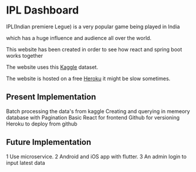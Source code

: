 # IPL Dashboard

IPL(Indian premiere Legue) is a very popular game being played in India

which has a huge influence and audience all over the world.

This website has been created in order to see how react and spring boot works together 

The website uses this [Kaggle](https://www.kaggle.com/patrickb1912/ipl-complete-dataset-20082020) dataset.

The website is hosted on a free [Heroku](https://ipl-application.herokuapp.com/#/) it might be slow sometimes.

## Present Implementation
Batch processing the data's from kaggle
Creating and querying in memeory database with Pagination
Basic React for frontend
Github for versioning 
Heroku to deploy from github


## Future Implementation

1 Use microservice.
2 Android and iOS app with flutter.
3 An admin login to input latest data




